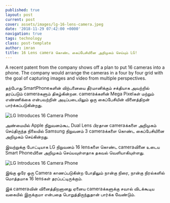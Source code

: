 ```yaml
---
published: true
layout: post
current: post
cover: assets/images/lg-16-lens-camera.jpeg
date: '2018-11-29 07:42:00 +0000'
navigation: true
tags: technology
class: post-template
author: imran
title: 16 Lens camera கொண்ட கைப்பேசியினை அறிமுகம் செய்யும் LG!
--- 
```

A recent patent from the company shows off a plan to put 16 cameras into a phone. The company would arrange the cameras in a four by four grid with the goal of capturing images and video from multiple perspectives.

தற்போது SmartPhoneகளின் விற்பனையை தீர்மானிக்கும் சக்தியாக அவற்றில் தரப்படும் cameraகளும் திகழ்கின்றன. cameraக்களின் Mega Pixelகள் மற்றும் எண்ணிக்கை என்பவற்றின் அடிப்படையிலும் ஒரு கைப்பேசியின் வினைத்திறன் பார்க்கப்படுகின்றது.

<p><img src="https://techlanka.lk/assets/images/lg-smartphone-camera.jpg" alt="LG Introduces 16 Camera Phone" /></p>

அண்மையில் Apple நிறுவனம்கூட Dual Lens பிரதான cameraக்களை அறிமுகம் செய்திருந்த நிலையில் Samsung நிறுவனம் 3 cameraக்களை கொண்ட கைப்பேசியினை அறிமுகம் செய்கின்றது.

இவற்றுக்கு போட்டியாக LG நிறுவனம் 16 lensகளை கொண்ட cameraவினை உடைய Smart Phoneயினை அறிமுகம் செய்யவுள்ளதாக தகவல் வெளியாகியுள்ளது.

<p><img src="https://techlanka.lk/assets/images/lg-4x4-camera-matrix.jpg" alt="LG Introduces 16 Camera Phone" /></p>

இங்கு ஒரே ஒரு Camera காணப்படுகின்ற போதிலும் நான்கு நிரை, நான்கு நிரல்களில் மொத்தமாக 16 lensகள் தரப்பட்டிருக்கும்.

இக் cameraவின் வினைத்திறனானது ஏனைய cameraக்களுக்கு சவால் விடக்கூடிய வகையில் இருக்குமா என்பதை பொறுத்திருந்துதான் பார்க்க வேண்டும்.